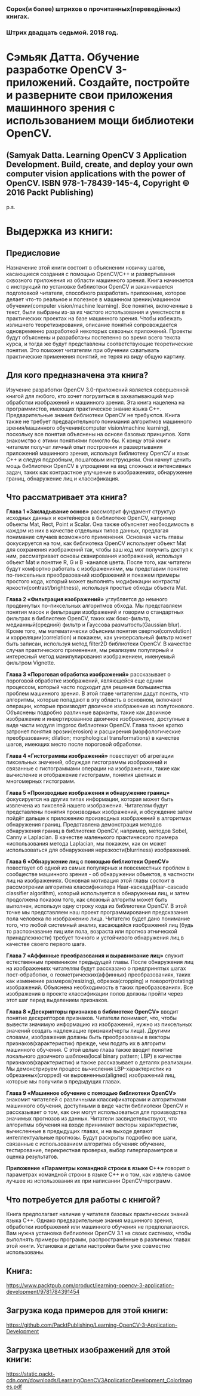 ### Сорок(и более) штрихов о прочитанных(переведённых) книгах. 
### Штрих двадцать седьмой. 2018 год.

# Сэмьяк Датта. Обучение разработке OpenCV 3-приложений. Создайте, постройте и разверните свои приложения машинного зрения с использованием мощи библиотеки OpenCV.
## (Samyak Datta. Learning OpenCV 3 Application Development. Build, create, and deploy your own computer vision applications with the power of OpenCV. ISBN 978-1-78439-145-4, Copyright © 2016 Packt Publishing)

p.s.

# Выдержка из книги:

## Предисловие

Назначение этой книги состоит в объяснении новичку шагов, касающиеся создания с помощью OpenCV/C++ и развертывания сквозного приложения из области машинного зрения. Книга начинается с инструкций по установке библиотеки OpenCV и заканчивается подготовкой читателя, способного разработать приложение, которое делает что-то реальное и полезное в машинном зрении/машинном обучении(computer vision/machine learning). Все понятия, включенные в текст, были выбраны из-за их частого использования и уместности в практических проектах на базе машинного зрения. Чтобы избежать излишнего теоретизирования, описание понятий сопровождается одновременно разработкой некоторых сквозных приложений. Проекты будут объяснены и разработаны постепенно во время всего текста курса, и тогда же будут представлены соответствующие теоретические понятия. Это поможет читателям при обучении схватывать практические применения понятий, не теряя из виду общую картину.

## Для кого предназначена эта книга?

Изучение разработки OpenCV 3.0-приложений является совершенной книгой для любого, кто хочет погрузиться в захватывающий мир обработки изображений и машинного зрения. Эта книга нацелена на программистов, имеющих практическое знание языка C++. Предварительные знания библиотеки OpenCV не требуются. Книга также не требует предварительного понимания алгоритмов машинного зрения/машинного обучения(computer vision/machine learning), поскольку все понятия объяснены на основе базовых принципов. Хотя знакомство с этими понятиями помогло бы. К концу этой книги читатели получат личный опыт построения и развертывания приложений машинного зрения, используя библиотеку OpenCV и язык C++ и следуя подробным, пошаговым инструкциям. Они начнут ценить мощь библиотеки OpenCV в упрощении на вид сложных и интенсивных задач, таких как контрастное улучшение в изображениях, обнаружение границ, обнаружение лиц и классификация.

## Что рассматривает эта книга?

**Глава 1 «Закладывание основ»** рассмотрит фундамент структур исходных данных и контейнеров в библиотеке OpenCV, например объекты Mat, Rect, Point и Scalar. Она также объясняет необходимость в каждом из них в качестве отдельных типов данных, предлагая понимание случаев возможного применения. Основная часть главы фокусируется на том, как библиотека OpenCV использует объект Mat для сохранения изображений так, чтобы ваш код мог получить доступ к ним, рассматривает основы сканирования изображений, используя объект Mat и понятие R, G и B -каналов цвета. После того, как читатели будут комфортно работать с изображениями, мы представим понятие по-пиксельных преобразований изображений и покажем примеры простого кода, который может выполнять модификации контраста/яркости(contrast/brightness), используя простые обходы объекта Mat.
 
**Глава 2 «Фильтрация изображений»** углубляется до немного продвинутых по-пиксельных алгоритмов обхода. Мы представляем понятия масок и фильтрации изображений и говорим о стандартных фильтрах в библиотеке OpenCV, таких как бокс-фильтр, медианный(средний) фильтр и Гауссова размытость(Gaussian blur). Кроме того, мы математически объясним понятия свертки(convolution) и корреляции(correlation) и покажем, как универсальный фильтр может быть записан, используя метод filter2D библиотеки OpenCV. В качестве случая практического применения, мы реализуем популярный и интересный метод манипулирования изображением, именуемый фильтром Vignette.

**Глава 3 «Пороговая обработка изображений»** рассказывает о пороговой обработке изображений, являющейся еще одним процессом, который часто подходит для решения большинства проблем машинного зрения. В этой главе читателям дадут понять, что алгоритмы, которые попадают в эту область в основном, включают операции, которые производят двоичное изображение из полутонового. Объяснены подробно различные варианты, такие как двоичное изображение и инвертированное двоичное изображение, доступные в виде части модуля imgproc библиотеки OpenCV. Глава также кратко затронет понятия эрозии(erosion) и расширения (морфологические преобразования; dilation; morphological transformations)  в качестве шагов, имеющих место после пороговой обработки.

**Глава 4 «Гистограммы изображений»** повествует об агрегации пиксельных значений, обсуждая гистограммы изображений и связанные с гистограммами операции на изображениях, такие как вычисление и отображение гистограмм, понятия цветных и многомерных гистограмм.

**Глава 5 «Производные изображения и обнаружение границ»** фокусируется на других типах информации, которая может быть извлечена из пикселей нашего изображения. Читателям будут представлены понятия производных изображений, и обсуждение затем пойдёт дальше к приложению производных изображений в алгоритмах обнаружения границ. Представлена демонстрация методов обнаружения границ в библиотеке OpenCV, например, методов Sobel, Canny и Laplacian. В качестве маленького практического примера «использования метода Laplacian, мы покажем, как он может использоваться для обнаружения нерезкости(blurriness) изображений.

**Глава 6 «Обнаружение лиц с помощью библиотеки OpenCV»** повествует об одной из самых популярных и повсеместных проблем в сообществе машинного зрения - об обнаружении объектов, в частности лиц на изображениях. Основная мотивация этой главы состоит в рассмотрении алгоритма классификатора Haar-каскада(Haar-cascade classifier algorithm), который используется в обнаружении лиц, и затем продолжена показом того, как сложный алгоритм может быть выполнен, используя одну строку кода из библиотеки OpenCV. В этой точке мы представляем наш проект программирования предсказания пола человека по изображению лица. Читателю будет дано понимание того, что любой системный анализ, касающийся изображений лиц (будь то распознавание лиц или пола, возраста или прогноз этнической принадлежности) требует точного и устойчивого обнаружения лиц в качестве своего первого шага.

**Глава 7 «Аффинные преобразования и выравнивание лиц»** служит естественным преемником предыдущей главы. После обнаружения лиц на изображениях читателям будут рассказано о  предпринятых шагах пост-обработки, о геометрических(аффинных) преобразованиях, таких как изменение размеров(resizing), обрезка(cropping) и поворот(rotating) изображений. Объяснена необходимость в таких преобразованиях. Все изображения в проекте классификации полов должны пройти через этот шаг перед выделением признаков.

**Глава 8 «Дескрипторы признаков в библиотеке OpenCV»** вводит понятие дескрипторов признаков. Читатели понимают, что, чтобы вывести значимую информацию из изображений, нужно из пиксельных значений создать надлежащие признаки(черты лица). Другими словами, изображения должны быть преобразованы в векторы признаков(характеристик) прежде, чем подать их в алгоритм машинного обучения. С этой целью глава также вводит понятие локального двоичного шаблона(local binary pattern; LBP) в качестве признаков(характеристик) и также рассказывает о деталях реализации. Мы демонстрируем процесс вычисления LBP-характеристик из обрезанных(cropped) «и выровненных(aligned) изображений лиц, которые мы получили в предыдущих главах.

**Глава 9 «Машинное обучение с помощью библиотеки OpenCV»** знакомит читателей с различными классификаторами и алгоритмами машинного обучения, доступными в виде части библиотеки OpenCV и рассказывает о том, как они могут использоваться для производства значимых прогнозов из данных. Читатели засвидетельствуют, что алгоритмы обучения на входе принимают векторы характеристик, вычисленные в предыдущих главах,  и на выходе делают интеллектуальные прогнозы. Будут раскрыты подробно все шаги, связанные с использованием алгоритма обучения: обучение, тестирование, перекрестная проверка, выбор гиперпараметров и оценка результатов.

**Приложение «Параметры командной строки в языке C++»** говорит о параметрах командной строки в языке C++ и о том, как извлечь самое лучшее из использования их при написании OpenCV-программ.

## Что потребуется для работы с книгой?

Книга предполагает наличие у читателя базовых практических знаний языка C++. Однако предварительные знания машинного зрения, обработки изображений или машинного обучения не предполагаются. Вам нужна установка библиотеки OpenCV 3.1 на своих системах, чтобы выполнять примеры программ, распространённые в различных главах этой книги. Установка и детали настройки были уже совместно использованы.
 
## Книга:
https://www.packtpub.com/product/learning-opencv-3-application-development/9781784391454

## Загрузка кода примеров для этой книги:
https://github.com/PacktPublishing/Learning-OpenCV-3-Application-Development

## Загрузка цветных изображений для этой книги:
https://static.packt-cdn.com/downloads/LearningOpenCV3ApplicationDevelopment_ColorImages.pdf
